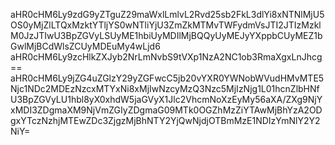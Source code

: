 aHR0cHM6Ly9zdG9yZTguZ29maWxlLmlvL2Rvd25sb2FkL3dlYi8xNTNlMjU5OS0yMjZlLTQxMzktYTljYS0wNTliYjU3ZmZkMTMvTWFydmVsJTI2JTIzMzklM0JzJTIwU3BpZGVyLSUyME1hbiUyMDIlMjBQQyUyMEJyYXppbCUyMEZ1bGwlMjBCdWlsZCUyMDEuMy4wLjd6
aHR0cHM6Ly9zcHlkZXJyb2NrLmNvbS9tVXp1NzA2NC1ob3RmaXgxLnJhcg==
aHR0cHM6Ly9jZG4uZGlzY29yZGFwcC5jb20vYXR0YWNobWVudHMvMTE5Njc1NDc2MDEzNzcxMTYxNi8xMjIwNzcyMzQ3Nzc5MjIzNjg1L01hcnZlbHNfU3BpZGVyLU1hbl8yX0xhdW5jaGVyX1Jlc2VhcmNoXzEyMy56aXA/ZXg9NjYxMDI3ZDgmaXM9NjVmZGIyZDgmaG09MTk0OGZhMzZiYTAwMjBhYzA2ODgxYTczNzhjMTEwZDc3ZjgzMjBhNTY2YjQwNjdjOTBmMzE1NDIzYmNlY2Y2NiY=
